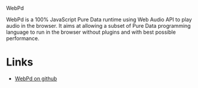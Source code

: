 <div class="container">
  <div class="title">WebPd</div>
  <div class="content"><p>WebPd is a 100% JavaScript Pure Data runtime using Web Audio API to play audio in the browser. It aims at allowing a subset of Pure Data programming language to run in the browser without plugins and with best possible performance.</p>
<h1 id="links">Links</h1>
<ul>
<li><a href="http://github.com/sebpiq/WebPd">WebPd on github</a></li>
</ul>
</div>
</div>
